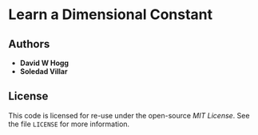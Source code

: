 # Learn a Dimensional Constant

## Authors
- **David W Hogg**
- **Soledad Villar**

## License
This code is licensed for re-use under the open-source *MIT License*. See the file `LICENSE` for more information.
